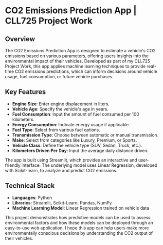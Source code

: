 # CO2 Emissions Prediction App | CLL725 Project Work

## Overview
The CO2 Emissions Prediction App is designed to estimate a vehicle's CO2 emissions based on various parameters, offering users insights into the environmental impact of their vehicles. Developed as part of my CLL725 Project Work, this app applies machine learning techniques to provide real-time CO2 emissions predictions, which can inform decisions around vehicle usage, fuel consumption, or future vehicle purchases.

## Key Features
- **Engine Size**: Enter engine displacement in liters.
- **Vehicle Age**: Specify the vehicle's age in years.
- **Fuel Consumption**: Input the amount of fuel consumed per 100 kilometers.
- **Energy Consumption**: Indicate energy usage if applicable.
- **Fuel Type**: Select from various fuel options.
- **Transmission Type**: Choose between automatic or manual transmission.
- **Make**: Select from categories like Luxury, Premium, or Sports.
- **Vehicle Class**: Define the vehicle type (SUV, Sedan, Truck, etc.).
- **Kilometers Driven Per Day**: Input the average daily distance driven.

The app is built using Streamlit, which provides an interactive and user-friendly interface. The underlying model uses Linear Regression, developed with Scikit-learn, to analyze and predict CO2 emissions.

## Technical Stack
- **Languages**: Python
- **Libraries**: Streamlit, Scikit-Learn, Pandas, NumPy
- **Machine Learning Model**: Linear Regression trained on vehicle data



This project demonstrates how predictive models can be used to assess environmental factors and how these models can be deployed through an easy-to-use web application. I hope this app can help users make more environmentally conscious decisions by understanding the CO2 output of their vehicles.
